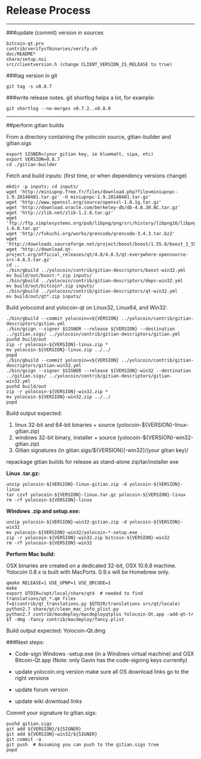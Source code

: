 Release Process
====================

* * *

###update (commit) version in sources


	bitcoin-qt.pro
	contrib/verifysfbinaries/verify.sh
	doc/README*
	share/setup.nsi
	src/clientversion.h (change CLIENT_VERSION_IS_RELEASE to true)

###tag version in git

	git tag -s v0.8.7

###write release notes. git shortlog helps a lot, for example:

	git shortlog --no-merges v0.7.2..v0.8.0

* * *

##perform gitian builds

 From a directory containing the yolocoin source, gitian-builder and gitian.sigs
  
	export SIGNER=(your gitian key, ie bluematt, sipa, etc)
	export VERSION=0.8.7
	cd ./gitian-builder

 Fetch and build inputs: (first time, or when dependency versions change)

	mkdir -p inputs; cd inputs/
	wget 'http://miniupnp.free.fr/files/download.php?file=miniupnpc-1.9.20140401.tar.gz' -O miniupnpc-1.9.20140401.tar.gz'
	wget 'http://www.openssl.org/source/openssl-1.0.1g.tar.gz'
	wget 'http://download.oracle.com/berkeley-db/db-4.8.30.NC.tar.gz'
	wget 'http://zlib.net/zlib-1.2.8.tar.gz'
	wget 'ftp://ftp.simplesystems.org/pub/libpng/png/src/history/libpng16/libpng-1.6.8.tar.gz'
	wget 'http://fukuchi.org/works/qrencode/qrencode-3.4.3.tar.bz2'
	wget 'http://downloads.sourceforge.net/project/boost/boost/1.55.0/boost_1_55_0.tar.bz2'
	wget 'http://download.qt-project.org/official_releases/qt/4.8/4.8.5/qt-everywhere-opensource-src-4.8.5.tar.gz'
	cd ..
	./bin/gbuild ../yolocoin/contrib/gitian-descriptors/boost-win32.yml
	mv build/out/boost-*.zip inputs/
	./bin/gbuild ../yolocoin/contrib/gitian-descriptors/deps-win32.yml
	mv build/out/bitcoin*.zip inputs/
	./bin/gbuild ../yolocoin/contrib/gitian-descriptors/qt-win32.yml
	mv build/out/qt*.zip inputs/

 Build yolocoind and yolocoin-qt on Linux32, Linux64, and Win32:
  
	./bin/gbuild --commit yolocoin=v${VERSION} ../yolocoin/contrib/gitian-descriptors/gitian.yml
	./bin/gsign --signer $SIGNER --release ${VERSION} --destination ../gitian.sigs/ ../yolocoin/contrib/gitian-descriptors/gitian.yml
	pushd build/out
	zip -r yolocoin-${VERSION}-linux.zip *
	mv yolocoin-${VERSION}-linux.zip ../../
	popd
	./bin/gbuild --commit yolocoin=v${VERSION} ../yolocoin/contrib/gitian-descriptors/gitian-win32.yml
	./bin/gsign --signer $SIGNER --release ${VERSION}-win32 --destination ../gitian.sigs/ ../yolocoin/contrib/gitian-descriptors/gitian-win32.yml
	pushd build/out
	zip -r yolocoin-${VERSION}-win32.zip *
	mv yolocoin-${VERSION}-win32.zip ../../
	popd

  Build output expected:

  1. linux 32-bit and 64-bit binaries + source (yolocoin-${VERSION}-linux-gitian.zip)
  2. windows 32-bit binary, installer + source (yolocoin-${VERSION}-win32-gitian.zip)
  3. Gitian signatures (in gitian.sigs/${VERSION}[-win32]/(your gitian key)/

repackage gitian builds for release as stand-alone zip/tar/installer exe

**Linux .tar.gz:**

	unzip yolocoin-${VERSION}-linux-gitian.zip -d yolocoin-${VERSION}-linux
	tar czvf yolocoin-${VERSION}-linux.tar.gz yolocoin-${VERSION}-linux
	rm -rf yolocoin-${VERSION}-linux

**Windows .zip and setup.exe:**

	unzip yolocoin-${VERSION}-win32-gitian.zip -d yolocoin-${VERSION}-win32
	mv yolocoin-${VERSION}-win32/yolocoin-*-setup.exe .
	zip -r yolocoin-${VERSION}-win32.zip bitcoin-${VERSION}-win32
	rm -rf yolocoin-${VERSION}-win32

**Perform Mac build:**

  OSX binaries are created on a dedicated 32-bit, OSX 10.6.8 machine.
  Yolocoin 0.8.x is built with MacPorts.  0.9.x will be Homebrew only.

	qmake RELEASE=1 USE_UPNP=1 USE_QRCODE=1
	make
	export QTDIR=/opt/local/share/qt4  # needed to find translations/qt_*.qm files
	T=$(contrib/qt_translations.py $QTDIR/translations src/qt/locale)
	python2.7 share/qt/clean_mac_info_plist.py
	python2.7 contrib/macdeploy/macdeployqtplus Yolocoin-Qt.app -add-qt-tr $T -dmg -fancy contrib/macdeploy/fancy.plist

 Build output expected: Yolocoin-Qt.dmg

###Next steps:

* Code-sign Windows -setup.exe (in a Windows virtual machine) and
  OSX Bitcoin-Qt.app (Note: only Gavin has the code-signing keys currently)

* update yolocoin.org version
  make sure all OS download links go to the right versions

* update forum version

* update wiki download links

Commit your signature to gitian.sigs:

	pushd gitian.sigs
	git add ${VERSION}/${SIGNER}
	git add ${VERSION}-win32/${SIGNER}
	git commit -a
	git push  # Assuming you can push to the gitian.sigs tree
	popd

